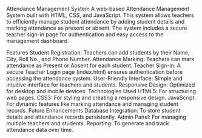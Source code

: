 Attendance Management System
A web-based Attendance Management System built with HTML, CSS, and JavaScript. This system allows teachers to efficiently manage student attendance by adding student details and marking attendance as present or absent. The system includes a secure teacher sign-in page for authentication and easy access to the management dashboard.

Features
Student Registration: Teachers can add students by their Name, City, Roll No., and Phone Number.
Attendance Marking: Teachers can mark attendance as Present or Absent for each student.
Teacher Sign-In: A secure Teacher Login page (index.html) ensures authentication before accessing the attendance system.
User-Friendly Interface: Simple and intuitive interface for teachers and students.
Responsive Design: Optimized for desktop and mobile devices.
Technologies Used
HTML5: For structuring web pages.
CSS3: For styling and creating a responsive design.
JavaScript: For dynamic features like marking attendance and managing student records.
Future Enhancements
Database Integration: To store student details and attendance records persistently.
Admin Panel: For managing multiple teachers and students.
Reporting: To generate and track attendance data over time.
